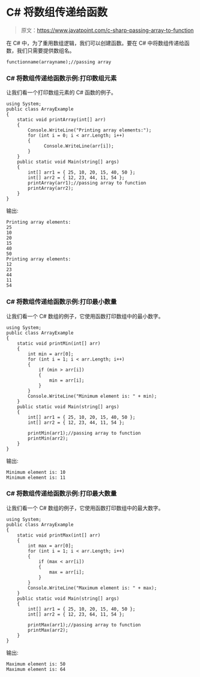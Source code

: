 # C# 将数组传递给函数

> 原文：<https://www.javatpoint.com/c-sharp-passing-array-to-function>

在 C# 中，为了重用数组逻辑，我们可以创建函数。要在 C# 中将数组传递给函数，我们只需要提供数组名。

```
functionname(arrayname);//passing array

```

### C# 将数组传递给函数示例:打印数组元素

让我们看一个打印数组元素的 C# 函数的例子。

```
using System;
public class ArrayExample
{
    static void printArray(int[] arr)
    {
        Console.WriteLine("Printing array elements:");
        for (int i = 0; i < arr.Length; i++)
        {
              Console.WriteLine(arr[i]);
        }
    }
    public static void Main(string[] args)
    {
        int[] arr1 = { 25, 10, 20, 15, 40, 50 };
        int[] arr2 = { 12, 23, 44, 11, 54 };
        printArray(arr1);//passing array to function
        printArray(arr2);
    }
}

```

输出:

```
Printing array elements:
25
10
20
15
40
50
Printing array elements:
12
23
44
11
54

```

### C# 将数组传递给函数示例:打印最小数量

让我们看一个 C# 数组的例子，它使用函数打印数组中的最小数字。

```
using System;
public class ArrayExample
{
    static void printMin(int[] arr)
    {
        int min = arr[0];
        for (int i = 1; i < arr.Length; i++)
        {
            if (min > arr[i])
            {
                min = arr[i];
            }
        }
        Console.WriteLine("Minimum element is: " + min);
    }
    public static void Main(string[] args)
    {
        int[] arr1 = { 25, 10, 20, 15, 40, 50 };
        int[] arr2 = { 12, 23, 44, 11, 54 };

        printMin(arr1);//passing array to function
        printMin(arr2);
    }
}

```

输出:

```
Minimum element is: 10
Minimum element is: 11

```

### C# 将数组传递给函数示例:打印最大数量

让我们看一个 C# 数组的例子，它使用函数打印数组中的最大数字。

```
using System;
public class ArrayExample
{
    static void printMax(int[] arr)
    {
        int max = arr[0];
        for (int i = 1; i < arr.Length; i++)
        {
            if (max < arr[i])
            {
                max = arr[i];
            }
        }
        Console.WriteLine("Maximum element is: " + max);
    }
    public static void Main(string[] args)
    {
        int[] arr1 = { 25, 10, 20, 15, 40, 50 };
        int[] arr2 = { 12, 23, 64, 11, 54 };

        printMax(arr1);//passing array to function
        printMax(arr2);
    }
}

```

输出:

```
Maximum element is: 50
Maximum element is: 64

```